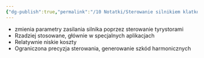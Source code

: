 ```yaml
---
{"dg-publish":true,"permalink":"/10 Notatki/Sterowanie silnikiem klatkowym za pomocą przekształtnika tyrystorowego/","tags":["wiedza/definicja"]}
---
```


* zmienia parametry zasilania silnika poprzez sterowanie tyrystorami
* Rzadziej stosowane, głównie w specjalnych aplikacjach
* Relatywnie niskie koszty
* Ograniczona precyzja sterowania, generowanie szkód harmonicznych
